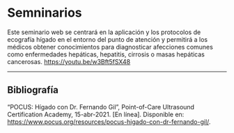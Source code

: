 # Semninarios

Este seminario web se centrará en la aplicación y los protocolos de ecografía hígado en el entorno del punto de atención y permitirá a los médicos obtener conocimientos para diagnosticar afecciones comunes como enfermedades hepáticas, hepatitis, cirrosis o masas hepáticas cancerosas.
https://youtu.be/w3Bft5fSX48 


---
## Bibliografía
“POCUS: Hígado con Dr. Fernando Gil”, Point-of-Care Ultrasound Certification Academy, 15-abr-2021. [En línea]. Disponible en: https://www.pocus.org/resources/pocus-higado-con-dr-fernando-gil/.
